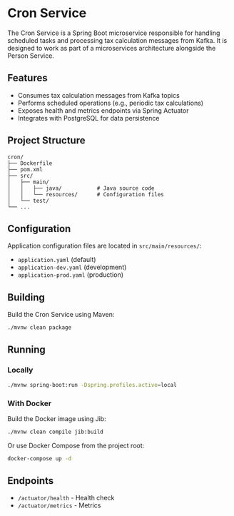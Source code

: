 # Cron Service

The Cron Service is a Spring Boot microservice responsible for handling scheduled tasks and processing tax calculation messages from Kafka. It is designed to work as part of a microservices architecture alongside the Person Service.

## Features

- Consumes tax calculation messages from Kafka topics
- Performs scheduled operations (e.g., periodic tax calculations)
- Exposes health and metrics endpoints via Spring Actuator
- Integrates with PostgreSQL for data persistence

## Project Structure

```
cron/
├── Dockerfile
├── pom.xml
├── src/
│   ├── main/
│   │   ├── java/           # Java source code
│   │   └── resources/      # Configuration files
│   └── test/
└── ...
```

## Configuration

Application configuration files are located in `src/main/resources/`:
- `application.yaml` (default)
- `application-dev.yaml` (development)
- `application-prod.yaml` (production)

## Building

Build the Cron Service using Maven:

```bash
./mvnw clean package
```

## Running

### Locally

```bash
./mvnw spring-boot:run -Dspring.profiles.active=local
```

### With Docker

Build the Docker image using Jib:

```bash
./mvnw clean compile jib:build
```

Or use Docker Compose from the project root:

```bash
docker-compose up -d
```

## Endpoints

- `/actuator/health` - Health check
- `/actuator/metrics` - Metrics



